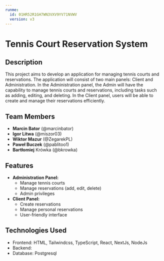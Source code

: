 ```yaml
---
runme:
  id: 01HR52R1GH7WN3VXV9YV71NVWV
  version: v3
---
```


# Tennis Court Reservation System

## Description

This project aims to develop an application for managing tennis courts and reservations. The application will consist of two main panels: Client and Administration. In the Administration panel, the Admin will have the capability to manage tennis courts and reservations, including tasks such as adding, editing, and deleting. In the Client panel, users will be able to create and manage their reservations efficiently.

## Team Members

- **Marcin Bator** (@marcinbator) 
- **Igor Litwa** (@miszor03)
- **Wiktor Mazur** (@ZegarekPL)
- **Paweł Buczek** (@pablitoo1)
- **Bartłomiej** Krówka (@bkrowka)

## Features

- **Administration Panel:**
    - Manage tennis courts
    - Manage reservations (add, edit, delete)
    - Admin privileges
- **Client Panel:**
    - Create reservations
    - Manage personal reservations
    - User-friendly interface

## Technologies Used

- Frontend: HTML, Tailwindcss, TypeScript, React, NextJs, NodeJs
- Backend: 
- Database: Postgresql